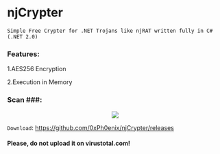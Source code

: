 # njCrypter
```Simple Free Crypter for .NET Trojans like njRAT written fully in C#(.NET 2.0)```

### Features:

1.AES256 Encryption

2.Execution in Memory

### Scan ###: 

<p align="center">
  <img src="Scan/Scan.png">
</p>

```Download```: https://github.com/0xPh0enix/njCrypter/releases

#### Please, do not upload it on virustotal.com!

